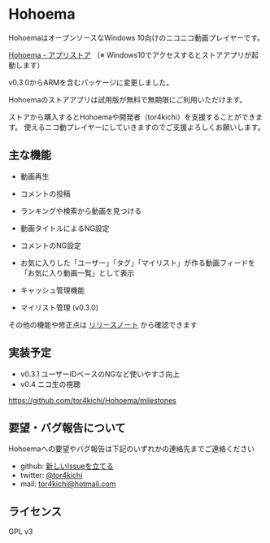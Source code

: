 # Hohoema

HohoemaはオープンソースなWindows 10向けのニコニコ動画プレイヤーです。

[Hohoema - アプリストア](https://www.microsoft.com/ja-jp/store/p/hohoema/9nblggh4rxt6)
（※ Windows10でアクセスするとストアアプリが起動します）

v0.3.0からARMを含むパッケージに変更しました。

Hohoemaのストアアプリは試用版が無料で無期限にご利用いただけます。

ストアから購入するとHohoemaや開発者（tor4kichi）を支援することができます。
使えるニコ動プレイヤーにしていきますのでご支援よろしくお願いします。

## 主な機能

* 動画再生
* コメントの投稿
* ランキングや検索から動画を見つける
* 動画タイトルによるNG設定
* コメントのNG設定
* お気に入りした「ユーザー」「タグ」「マイリスト」が作る動画フィードを「お気に入り動画一覧」として表示
* キャッシュ管理機能

* マイリスト管理 (v0.3.0)


その他の機能や修正点は [リリースノート](https://github.com/tor4kichi/Hohoema/wiki/%E3%83%AA%E3%83%AA%E3%83%BC%E3%82%B9%E3%83%8E%E3%83%BC%E3%83%88) から確認できます




## 実装予定

* v0.3.1 ユーザーIDベースのNGなど使いやすさ向上
* v0.4 ニコ生の視聴

https://github.com/tor4kichi/Hohoema/milestones

## 要望・バグ報告について

Hohoemaへの要望やバグ報告は下記のいずれかの連絡先までご連絡ください

* github: [新しいIssueを立てる](https://github.com/tor4kichi/Hohoema/issues)
* twitter: [@tor4kichi](https://twitter.com/tor4kichi)
* mail: tor4kichi@hotmail.com



## ライセンス

GPL v3
